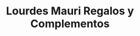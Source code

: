 ---
title: "Lourdes Mauri Regalos y Complementos"
url: /sevilla/lourdes-mauri-regalos-y-complementos/
shop: regalo
---